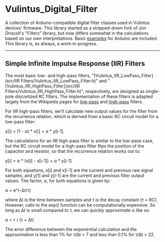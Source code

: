 # Vulintus_Digital_Filter

A collection of Arduino-compatible digital filter classes used in Vulintus devices' firmware. This library started as a stripped-down fork of Jon Driscoll's "Filters" library, but now differs somewhat in the calculations based on our own interpretations. Basic [examples](examples/) for Arduino are included. This library is, as always, a work-in-progress.

---

## Simple Infinite Impulse Response (IIR) Filters

The most basic low- and high-pass filters, "[Vulintus_IIR_LowPass_Filter](src/IIR Filters/Vulintus_IIR_LowPass_Filter.h)" and "[Vulintus_IIR_HighPass_Filter](src/IIR Filters/Vulintus_IIR_HighPass_Filter.h)", respectively, are designed as single-pole discretized RC filters. The implementation of these filters is adapted largely from the Wikipedia pages for [low-pass](https://en.wikipedia.org/wiki/Low-pass_filter#Difference_equation_through_discrete_time_sampling) and [high-pass](https://en.wikipedia.org/wiki/High-pass_filter#Discrete-time_realization) filters.

For IIR high-pass filters, we'll calculate new output values for the filter from the recurrence relation, which is derived from a basic RC circuit model for a low-pass filter:

   y\[i\] = (1 - α) * x\[i\] + α * y\[i-1\].

The calculations for an IIR high-pass filter is similar to the low-pass case, but the RC circuit model for a high-pass filter flips the position of the capacitor and resistor, so that the recurrence relation works out to:

   y\[i\] = α * (x\[i\] - x\[i-1\]) + α * y\[i-1\]

For both equations, x\[i\] and x\[i-1\] are the current and previous raw signal samples, and y\[1\] and y\[i-1\] are the current and previous filter output values. The factor, α, for both equations is given by:

   α = e^(-Δt/τ)

where Δt is the time between samples and τ is the decay constant (τ = RC). However, calls to the exp() function can be computationally expensive. So long as Δt is small compared to τ, we can quickly approximate α like so:

   α = τ / (τ + Δt)

The error difference between the exponential calculation and the approximation is less than 1% for τ/Δt > 7 and less than 0.1% for τ/Δt > 22.
